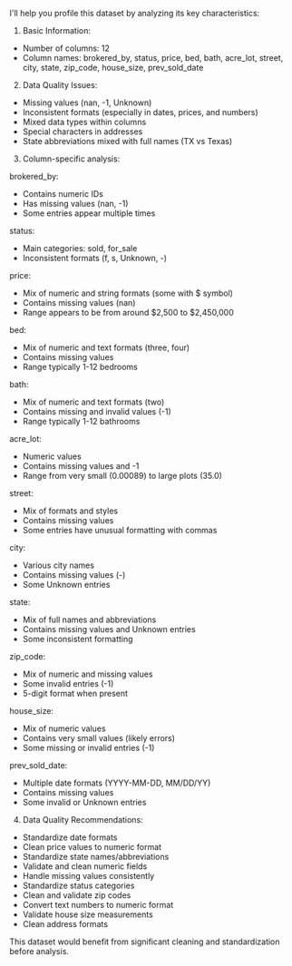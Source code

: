 I'll help you profile this dataset by analyzing its key characteristics:

1. Basic Information:
- Number of columns: 12
- Column names: brokered_by, status, price, bed, bath, acre_lot, street, city, state, zip_code, house_size, prev_sold_date

2. Data Quality Issues:
- Missing values (nan, -1, Unknown)
- Inconsistent formats (especially in dates, prices, and numbers)
- Mixed data types within columns
- Special characters in addresses
- State abbreviations mixed with full names (TX vs Texas)

3. Column-specific analysis:

brokered_by:
- Contains numeric IDs
- Has missing values (nan, -1)
- Some entries appear multiple times

status:
- Main categories: sold, for_sale
- Inconsistent formats (f, s, Unknown, -)

price:
- Mix of numeric and string formats (some with $ symbol)
- Contains missing values (nan)
- Range appears to be from around $2,500 to $2,450,000

bed:
- Mix of numeric and text formats (three, four)
- Contains missing values
- Range typically 1-12 bedrooms

bath:
- Mix of numeric and text formats (two)
- Contains missing and invalid values (-1)
- Range typically 1-12 bathrooms

acre_lot:
- Numeric values
- Contains missing values and -1
- Range from very small (0.00089) to large plots (35.0)

street:
- Mix of formats and styles
- Contains missing values
- Some entries have unusual formatting with commas

city:
- Various city names
- Contains missing values (-)
- Some Unknown entries

state:
- Mix of full names and abbreviations
- Contains missing values and Unknown entries
- Some inconsistent formatting

zip_code:
- Mix of numeric and missing values
- Some invalid entries (-1)
- 5-digit format when present

house_size:
- Mix of numeric values
- Contains very small values (likely errors)
- Some missing or invalid entries (-1)

prev_sold_date:
- Multiple date formats (YYYY-MM-DD, MM/DD/YY)
- Contains missing values
- Some invalid or Unknown entries

4. Data Quality Recommendations:
- Standardize date formats
- Clean price values to numeric format
- Standardize state names/abbreviations
- Validate and clean numeric fields
- Handle missing values consistently
- Standardize status categories
- Clean and validate zip codes
- Convert text numbers to numeric format
- Validate house size measurements
- Clean address formats

This dataset would benefit from significant cleaning and standardization before analysis.